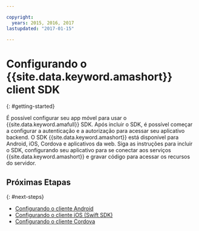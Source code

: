 ```yaml
---

copyright:
  years: 2015, 2016, 2017
lastupdated: "2017-01-15"

---
```


# Configurando o {{site.data.keyword.amashort}} client SDK
{: #getting-started}

É possível configurar seu app móvel para usar o {{site.data.keyword.amafull}} SDK.  Após incluir o SDK, é possível começar a configurar a
autenticação e a autorização para acessar seu aplicativo
backend.  O SDK {{site.data.keyword.amashort}} está
disponível para Android, iOS, Cordova e aplicativos da web. Siga as instruções para incluir o SDK, configurando seu aplicativo para se conectar aos serviços {{site.data.keyword.amashort}} e gravar
código para acessar os recursos do servidor.


## Próximas Etapas
{: #next-steps}

* [Configurando o cliente Android](getting-started-android.html)
* [Configurando o
cliente iOS (Swift SDK)](getting-started-ios-swift-sdk.html)
* [Configurando
o cliente Cordova](getting-started-cordova.html)
